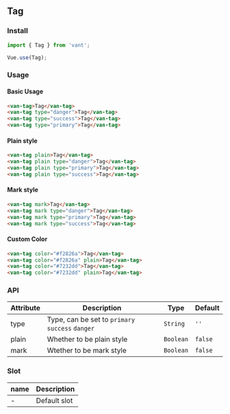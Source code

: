 ## Tag

### Install
``` javascript
import { Tag } from 'vant';

Vue.use(Tag);
```

### Usage

#### Basic Usage

```html
<van-tag>Tag</van-tag>
<van-tag type="danger">Tag</van-tag>
<van-tag type="success">Tag</van-tag>
<van-tag type="primary">Tag</van-tag>
```

#### Plain style

```html
<van-tag plain>Tag</van-tag>
<van-tag plain type="danger">Tag</van-tag>
<van-tag plain type="primary">Tag</van-tag>
<van-tag plain type="success">Tag</van-tag>
```

#### Mark style

```html
<van-tag mark>Tag</van-tag>
<van-tag mark type="danger">Tag</van-tag>
<van-tag mark type="primary">Tag</van-tag>
<van-tag mark type="success">Tag</van-tag>
```

#### Custom Color

```html
<van-tag color="#f2826a">Tag</van-tag>
<van-tag color="#f2826a" plain>Tag</van-tag>
<van-tag color="#7232dd">Tag</van-tag>
<van-tag color="#7232dd" plain>Tag</van-tag>
```

### API

| Attribute | Description | Type | Default |
|-----------|-----------|-----------|-------------|
| type | Type, can be set to `primary` `success` `danger` | `String` | `''`|
| plain | Whether to be plain style | `Boolean` | `false` |
| mark | Wtether to be mark style | `Boolean` | `false` |

### Slot

| name | Description |
|-----------|-----------|
| - | Default slot |
